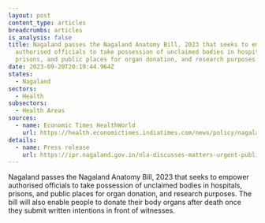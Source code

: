 ```yaml
---
layout: post
content_type: articles
breadcrumbs: articles
is_analysis: false
title: Nagaland passes the Nagaland Anatomy Bill, 2023 that seeks to empower
  authorised officials to take possession of unclaimed bodies in hospitals,
  prisons, and public places for organ donation, and research purposes
date: 2023-09-20T20:19:44.964Z
states:
  - Nagaland
sectors:
  - Health
subsectors:
  - Health Areas
sources:
  - name: Economic Times HealthWorld
    url: https://health.economictimes.indiatimes.com/news/policy/nagaland-assembly-passes-bill-for-supplying-corpses-to-hospitals-organ-donation/103681010
details:
  - name: Press release
    url: https://ipr.nagaland.gov.in/nla-discusses-matters-urgent-public-importance
---
```

Nagaland passes the Nagaland Anatomy Bill, 2023 that seeks to empower authorised officials to take possession of unclaimed bodies in hospitals, prisons, and public places for organ donation, and research purposes. The bill will also enable people to donate their body organs after death once they submit written intentions in front of witnesses.
